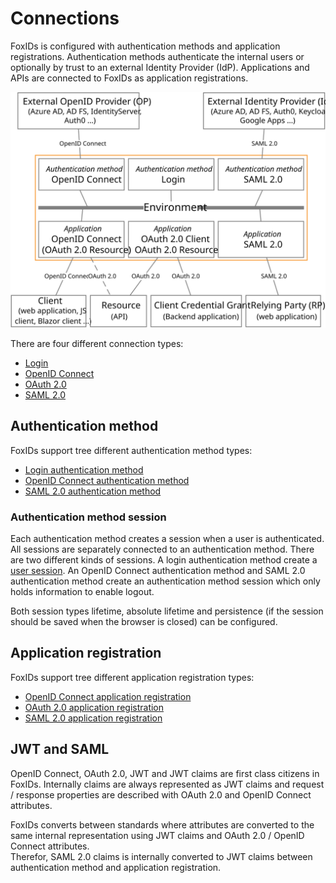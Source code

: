 ﻿# Connections

FoxIDs is configured with authentication methods and application registrations. Authentication methods authenticate the internal users or optionally by trust to an external Identity Provider (IdP). Applications and APIs are connected to FoxIDs as application registrations.

![FoxIDs authentication methods and application registrations](images/connections.svg)

There are four different connection types:

- [Login](login.md)
- [OpenID Connect](oidc.md)
- [OAuth 2.0](oauth-2.0.md)
- [SAML 2.0](saml-2.0.md)

## Authentication method

FoxIDs support tree different authentication method types:

- [Login authentication method](login.md)
- [OpenID Connect authentication method](auth-method-oidc.md)
- [SAML 2.0 authentication method](auth-method-saml-2.0.md)


### Authentication method session
Each authentication method creates a session when a user is authenticated. All sessions are separately connected to an authentication method. There are two different kinds of sessions.
A login authentication method create a [user session](login.md#configure-user-session). An OpenID Connect authentication method and SAML 2.0 authentication method create an authentication method session which only holds information to enable logout. 

Both session types lifetime, absolute lifetime and persistence (if the session should be saved when the browser is closed) can be configured.


## Application registration

FoxIDs support tree different application registration types:

- [OpenID Connect application registration](app-reg-oidc.md)
- [OAuth 2.0 application registration](app-reg-oauth-2.0.md)
- [SAML 2.0 application registration](app-reg-saml-2.0.md)

## JWT and SAML 
OpenID Connect, OAuth 2.0, JWT and JWT claims are first class citizens in FoxIDs. Internally claims are always represented as JWT claims and request / response properties are described with OAuth 2.0 and OpenID Connect attributes. 

FoxIDs converts between standards where attributes are converted to the same internal representation using JWT claims and OAuth 2.0 / OpenID Connect attributes.  
Therefor, SAML 2.0 claims is internally converted to JWT claims between authentication method and application registration.
